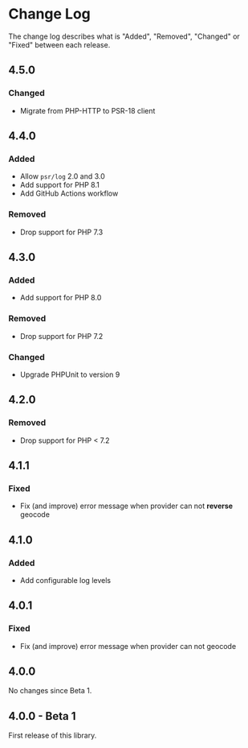 # Change Log

The change log describes what is "Added", "Removed", "Changed" or "Fixed" between each release.

## 4.5.0

### Changed

- Migrate from PHP-HTTP to PSR-18 client

## 4.4.0

### Added

- Allow `psr/log` 2.0 and 3.0
- Add support for PHP 8.1
- Add GitHub Actions workflow

### Removed

- Drop support for PHP 7.3

## 4.3.0

### Added

- Add support for PHP 8.0

### Removed

- Drop support for PHP 7.2

### Changed

- Upgrade PHPUnit to version 9

## 4.2.0

### Removed

- Drop support for PHP < 7.2

## 4.1.1

### Fixed

- Fix (and improve) error message when provider can not **reverse** geocode

## 4.1.0

### Added

- Add configurable log levels

## 4.0.1

### Fixed

- Fix (and improve) error message when provider can not geocode

## 4.0.0

No changes since Beta 1.

## 4.0.0 - Beta 1

First release of this library.
